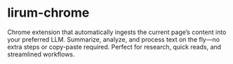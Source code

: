 # lirum-chrome
Chrome extension that automatically ingests the current page’s content into your preferred LLM. Summarize, analyze, and process text on the fly—no extra steps or copy-paste required. Perfect for research, quick reads, and streamlined workflows.
